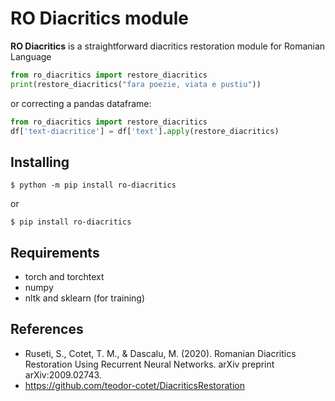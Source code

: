 # RO Diacritics module

**RO Diacritics** is a straightforward diacritics restoration module for Romanian Language

```python
from ro_diacritics import restore_diacritics
print(restore_diacritics("fara poezie, viata e pustiu"))
```

or correcting a pandas dataframe:

```python
from ro_diacritics import restore_diacritics
df['text-diacritice'] = df['text'].apply(restore_diacritics)
```

## Installing 

```console
$ python -m pip install ro-diacritics
```
or 

```console
$ pip install ro-diacritics
```

## Requirements

 * torch and torchtext
 * numpy 
 * nltk and sklearn (for training)

## References

- Ruseti, S., Cotet, T. M., & Dascalu, M. (2020). Romanian Diacritics Restoration Using Recurrent Neural Networks. arXiv preprint arXiv:2009.02743.
- https://github.com/teodor-cotet/DiacriticsRestoration


